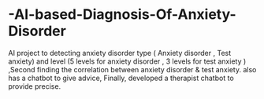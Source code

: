 # -AI-based-Diagnosis-Of-Anxiety-Disorder
AI project to detecting anxiety disorder type ( Anxiety disorder , Test anxiety) and level (5 levels for anxiety disorder , 3 levels for test anxiety ) ,Second finding the correlation between anxiety disorder &amp; test anxiety. also has a chatbot to give advice, Finally,  developed a therapist chatbot to provide precise.
